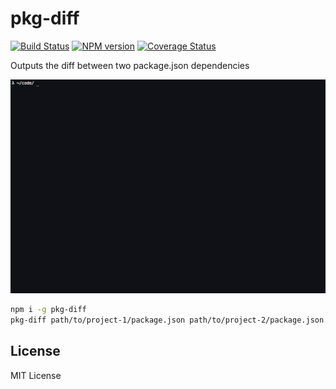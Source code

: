 # pkg-diff
[![Build Status](https://travis-ci.org/Nipher/pkg-diff.svg?branch=master)](https://travis-ci.org/Nipher/pkg-diff)
[![NPM version](https://badge-me.herokuapp.com/api/npm/pkg-diff.png)](http://badges.enytc.com/for/npm/pkg-diff)
[![Coverage Status](https://coveralls.io/repos/github/Nipher/pkg-diff/badge.svg?branch=master)](https://coveralls.io/github/Nipher/pkg-diff?branch=master)

Outputs the diff between two package.json dependencies

![](example.gif)

```bash
npm i -g pkg-diff
pkg-diff path/to/project-1/package.json path/to/project-2/package.json
```

## License

MIT License
